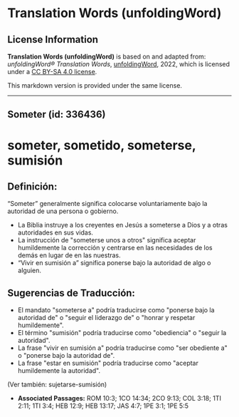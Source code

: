 # Translation Words (unfoldingWord)

## License Information

**Translation Words (unfoldingWord)** is based on and adapted from: _unfoldingWord® Translation Words_, [unfoldingWord](https://unfoldingword.org/utw), 2022, which is licensed under a [CC BY-SA 4.0 license](https://creativecommons.org/licenses/by-sa/4.0/legalcode.en).

This markdown version is provided under the same license.



--------------------------------

## Someter (id: 336436)

someter, sometido, someterse, sumisión
======================================

Definición:
-----------

“Someter” generalmente significa colocarse voluntariamente bajo la autoridad de una persona o gobierno.

* La Biblia instruye a los creyentes en Jesús a someterse a Dios y a otras autoridades en sus vidas.
* La instrucción de "someterse unos a otros" significa aceptar humildemente la corrección y centrarse en las necesidades de los demás en lugar de en las nuestras.
* “Vivir en sumisión a” significa ponerse bajo la autoridad de algo o alguien.

Sugerencias de Traducción:
--------------------------

* El mandato "someterse a" podría traducirse como "ponerse bajo la autoridad de" o "seguir el liderazgo de" o "honrar y respetar humildemente".
* El término "sumisión" podría traducirse como "obediencia" o "seguir la autoridad".
* La frase "vivir en sumisión a" podría traducirse como "ser obediente a" o "ponerse bajo la autoridad de".
* La frase "estar en sumisión" podría traducirse como "aceptar humildemente la autoridad".

(Ver también: sujetarse\-sumisión)

* **Associated Passages:** ROM 10:3; 1CO 14:34; 2CO 9:13; COL 3:18; 1TI 2:11; 1TI 3:4; HEB 12:9; HEB 13:17; JAS 4:7; 1PE 3:1; 1PE 5:5

